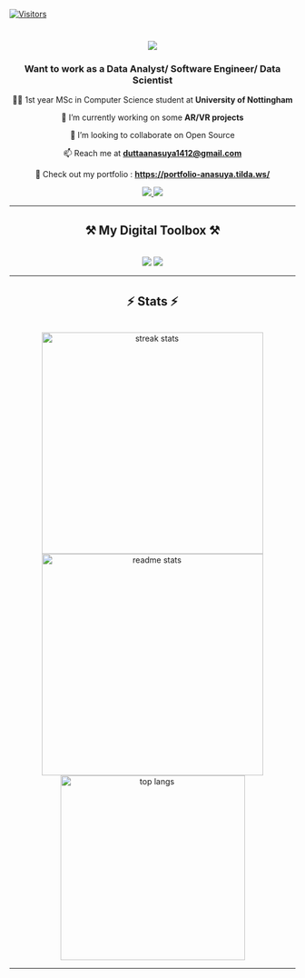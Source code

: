 
<!--
**AnasuyaDutta1412/AnasuyaDutta1412** is a ✨ _special_ ✨ repository because its `README.md` (this file) appears on your GitHub profile.

Here are some ideas to get you started:-->




[![Visitors](https://api.visitorbadge.io/api/daily?path=https%3A%2F%2Fgithub.com%2FAnasuyaDutta1412&label=Profile%20Visits&labelColor=%23252422&countColor=%2350C878&style=flat-square&labelStyle=none)](https://visitorbadge.io/status?path=https%3A%2F%2Fgithub.com%2FAnasuyaDutta1412)

<h1 align="center">
    <img src="https://readme-typing-svg.herokuapp.com?font=Jetbrains+Mono&size=35&pause=1000&color=50C878&center=true&vCenter=true&random=false&width=500&height=70&lines=Hi+there;I+am+Anasuya+Dutta" />
</h1>

<h3 align="center">Want to work as a Data Analyst/ Software Engineer/ Data Scientist</h3>


<div align="center">
  
 👨‍🎓 1st year MSc in Computer Science student at **University of Nottingham**

 🔭 I’m currently working on some **AR/VR projects**
 
 👯 I’m looking to collaborate on Open Source

📫 Reach me at **duttaanasuya1412@gmail.com**

🔗 Check out my portfolio : **https://portfolio-anasuya.tilda.ws/**

 </div>
 
<div align="center"> 
  <a href="mailto:duttaanasuya1412@gmail.com">
    <img src="https://img.shields.io/badge/Gmail-333333?style=for-the-badge&logo=gmail&logoColor=50C878" />
  </a>
  <a href="https://www.linkedin.com/in/anasuya-dutta/" target="_blank">
    <img src="https://img.shields.io/badge/LinkedIn-333333?style=for-the-badge&logo=linkedin&logoColor=50C878" target="_blank" />
  </a>
</div>

 <hr/>
 
<h2 align="center">⚒️ My Digital Toolbox  ⚒️</h2>
<br/>
<div align="center">
    <img src="https://skillicons.dev/icons?i=java,python,linux" />
    <img src="https://skillicons.dev/icons?i=html,css,mysql,firebase,git,vscode,github,selenium,tensorflow" /><br>
</div>
<hr/>

<h2 align="center">⚡ Stats ⚡</h2>
<br>
<div align=center>
  <img width=390 src="https://github-readme-streak-stats-salesp07.vercel.app/?user=AnasuyaDutta1412&count_private=true&theme=react&border_radius=10" alt="streak stats"/>
  <img width=390 src="https://github-readme-stats-salesp07.vercel.app/api?username=AnasuyaDutta1412&count_private=true&show_icons=true&theme=react&rank_icon=github&border_radius=10" alt="readme stats" />
  <br/>
  <img width=325 align="center" src="https://github-readme-stats-salesp07.vercel.app/api/top-langs/?username=AnasuyaDutta1412&hide=HTML&langs_count=8&layout=compact&theme=react&border_radius=10&size_weight=0.5&count_weight=0.5&exclude_repo=github-readme-stats" alt="top langs" />
</div>
<hr>
